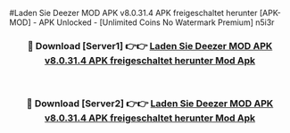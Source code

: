 #Laden Sie Deezer MOD APK v8.0.31.4 APK freigeschaltet herunter [APK-MOD] - APK Unlocked - [Unlimited Coins No Watermark Premium] n5i3r



<div align="center">

<h3>🔴 Download [Server1] 👉👉 <a href="https://momento.my/?title=Laden_Sie_Deezer_MOD_APK_v8.0.31.4_APK_freigeschaltet_herunter">Laden Sie Deezer MOD APK v8.0.31.4 APK freigeschaltet herunter Mod Apk</a></h3><br>

<h3>🔴 Download [Server2] 👉👉 <a href="https://momento.my/?title=Laden_Sie_Deezer_MOD_APK_v8.0.31.4_APK_freigeschaltet_herunter">Laden Sie Deezer MOD APK v8.0.31.4 APK freigeschaltet herunter Mod Apk</a></h3>
</div>
